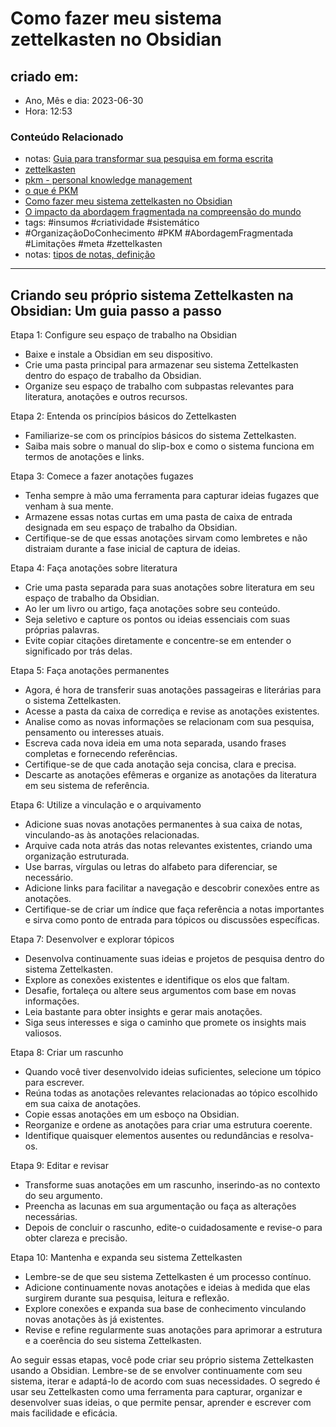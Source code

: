 # Como fazer meu sistema zettelkasten no Obsidian

## criado em: 
-  Ano, Mês e dia: 2023-06-30
- Hora: 12:53

### Conteúdo Relacionado
- notas: [Guia para transformar sua pesquisa em forma escrita](Guia%20para%20transformar%20sua%20pesquisa%20em%20forma%20escrita.md)
- [zettelkasten](zettelkasten.md)
- [pkm - personal knowledge management](pkm%20-%20personal%20knowledge%20management.md)
- [o que é PKM](o%20que%20é%20PKM.md)
- [Como fazer meu sistema zettelkasten no Obsidian](.md)
- [O impacto da abordagem fragmentada na compreensão do mundo](O%20impacto%20da%20abordagem%20fragmentada%20na%20compreensão%20do%20mundo.md)
- tags: #insumos #criatividade #sistemático 
- #OrganizaçãoDoConhecimento #PKM #AbordagemFragmentada #Limitações #meta #zettelkasten 
- notas: [tipos de notas, definição](tipos%20de%20notas,%20definição.md)

---

## Criando seu próprio sistema Zettelkasten na Obsidian: Um guia passo a passo

Etapa 1: Configure seu espaço de trabalho na Obsidian
- Baixe e instale a Obsidian em seu dispositivo.
- Crie uma pasta principal para armazenar seu sistema Zettelkasten dentro do espaço de trabalho da Obsidian.
- Organize seu espaço de trabalho com subpastas relevantes para literatura, anotações e outros recursos.

Etapa 2: Entenda os princípios básicos do Zettelkasten
- Familiarize-se com os princípios básicos do sistema Zettelkasten.
- Saiba mais sobre o manual do slip-box e como o sistema funciona em termos de anotações e links.

Etapa 3: Comece a fazer anotações fugazes
- Tenha sempre à mão uma ferramenta para capturar ideias fugazes que venham à sua mente.
- Armazene essas notas curtas em uma pasta de caixa de entrada designada em seu espaço de trabalho da Obsidian.
- Certifique-se de que essas anotações sirvam como lembretes e não distraiam durante a fase inicial de captura de ideias.

Etapa 4: Faça anotações sobre literatura
- Crie uma pasta separada para suas anotações sobre literatura em seu espaço de trabalho da Obsidian.
- Ao ler um livro ou artigo, faça anotações sobre seu conteúdo.
- Seja seletivo e capture os pontos ou ideias essenciais com suas próprias palavras.
- Evite copiar citações diretamente e concentre-se em entender o significado por trás delas.

Etapa 5: Faça anotações permanentes
- Agora, é hora de transferir suas anotações passageiras e literárias para o sistema Zettelkasten.
- Acesse a pasta da caixa de corrediça e revise as anotações existentes.
- Analise como as novas informações se relacionam com sua pesquisa, pensamento ou interesses atuais.
- Escreva cada nova ideia em uma nota separada, usando frases completas e fornecendo referências.
- Certifique-se de que cada anotação seja concisa, clara e precisa.
- Descarte as anotações efêmeras e organize as anotações da literatura em seu sistema de referência.

Etapa 6: Utilize a vinculação e o arquivamento
- Adicione suas novas anotações permanentes à sua caixa de notas, vinculando-as às anotações relacionadas.
- Arquive cada nota atrás das notas relevantes existentes, criando uma organização estruturada.
- Use barras, vírgulas ou letras do alfabeto para diferenciar, se necessário.
- Adicione links para facilitar a navegação e descobrir conexões entre as anotações.
- Certifique-se de criar um índice que faça referência a notas importantes e sirva como ponto de entrada para tópicos ou discussões específicas.

Etapa 7: Desenvolver e explorar tópicos
- Desenvolva continuamente suas ideias e projetos de pesquisa dentro do sistema Zettelkasten.
- Explore as conexões existentes e identifique os elos que faltam.
- Desafie, fortaleça ou altere seus argumentos com base em novas informações.
- Leia bastante para obter insights e gerar mais anotações.
- Siga seus interesses e siga o caminho que promete os insights mais valiosos.

Etapa 8: Criar um rascunho
- Quando você tiver desenvolvido ideias suficientes, selecione um tópico para escrever.
- Reúna todas as anotações relevantes relacionadas ao tópico escolhido em sua caixa de anotações.
- Copie essas anotações em um esboço na Obsidian.
- Reorganize e ordene as anotações para criar uma estrutura coerente.
- Identifique quaisquer elementos ausentes ou redundâncias e resolva-os.

Etapa 9: Editar e revisar
- Transforme suas anotações em um rascunho, inserindo-as no contexto do seu argumento.
- Preencha as lacunas em sua argumentação ou faça as alterações necessárias.
- Depois de concluir o rascunho, edite-o cuidadosamente e revise-o para obter clareza e precisão.

Etapa 10: Mantenha e expanda seu sistema Zettelkasten
- Lembre-se de que seu sistema Zettelkasten é um processo contínuo.
- Adicione continuamente novas anotações e ideias à medida que elas surgirem durante sua pesquisa, leitura e reflexão.
- Explore conexões e expanda sua base de conhecimento vinculando novas anotações às já existentes.
- Revise e refine regularmente suas anotações para aprimorar a estrutura e a coerência do seu sistema Zettelkasten.

Ao seguir essas etapas, você pode criar seu próprio sistema Zettelkasten usando a Obsidian. Lembre-se de se envolver continuamente com seu sistema, iterar e adaptá-lo de acordo com suas necessidades. O segredo é usar seu Zettelkasten como uma ferramenta para capturar, organizar e desenvolver suas ideias, o que permite pensar, aprender e escrever com mais facilidade e eficácia.